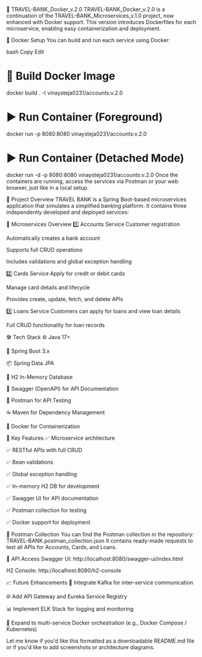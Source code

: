 🏦 TRAVEL-BANK_Docker_v.2.0
TRAVEL-BANK_Docker_v.2.0 is a continuation of the TRAVEL-BANK_Microservices_v.1.0 project, now enhanced with Docker support.
This version introduces Dockerfiles for each microservice, enabling easy containerization and deployment.

🐳 Docker Setup
You can build and run each service using Docker:

bash
Copy
Edit
# 🔧 Build Docker Image
docker build . -t vinaysteja0231/accounts:v.2.0

# ▶️ Run Container (Foreground)
docker run -p 8080:8080 vinaysteja0231/accounts:v.2.0

# ▶️ Run Container (Detached Mode)
docker run -d -p 8080:8080 vinaysteja0231/accounts:v.2.0
Once the containers are running, access the services via Postman or your web browser, just like in a local setup.

🧾 Project Overview
TRAVEL BANK is a Spring Boot-based microservices application that simulates a simplified banking platform.
It contains three independently developed and deployed services:

🧩 Microservices Overview
1️⃣ Accounts Service
Customer registration

Automatically creates a bank account

Supports full CRUD operations

Includes validations and global exception handling

2️⃣ Cards Service
Apply for credit or debit cards

Manage card details and lifecycle

Provides create, update, fetch, and delete APIs

3️⃣ Loans Service
Customers can apply for loans and view loan details

Full CRUD functionality for loan records

🛠️ Tech Stack
⚙️ Java 17+

🚀 Spring Boot 3.x

📦 Spring Data JPA

💾 H2 In-Memory Database

📘 Swagger (OpenAPI) for API Documentation

🧪 Postman for API Testing

☕ Maven for Dependency Management

🐳 Docker for Containerization

📌 Key Features
✅ Microservice architecture

✅ RESTful APIs with full CRUD

✅ Bean validations

✅ Global exception handling

✅ In-memory H2 DB for development

✅ Swagger UI for API documentation

✅ Postman collection for testing

✅ Docker support for deployment

📂 Postman Collection
You can find the Postman collection in the repository:
TRAVEL-BANK.postman_collection.json
It contains ready-made requests to test all APIs for Accounts, Cards, and Loans.

📸 API Access
Swagger UI:
http://localhost:8080/swagger-ui/index.html

H2 Console:
http://localhost:8080/h2-console

📈 Future Enhancements
🔄 Integrate Kafka for inter-service communication

🌐 Add API Gateway and Eureka Service Registry

📊 Implement ELK Stack for logging and monitoring

🐳 Expand to multi-service Docker orchestration (e.g., Docker Compose / Kubernetes)

Let me know if you'd like this formatted as a downloadable README.md file or if you'd like to add screenshots or architecture diagrams.
